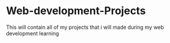# Web-development-Projects
This will contain all of my projects that i will made during my web development learning 

